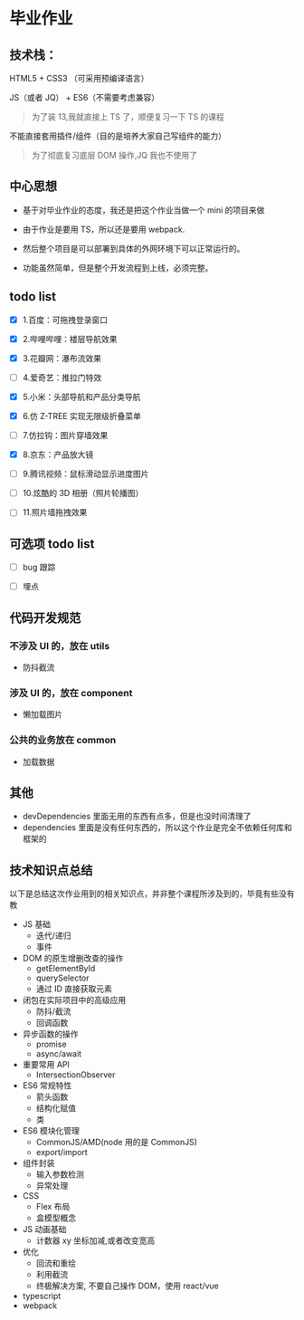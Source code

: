 # 毕业作业

## 技术栈：

HTML5 + CSS3 （可采用预编译语言）

JS（或者 JQ） + ES6（不需要考虑兼容）

> 为了装 13,我就直接上 TS 了，顺便复习一下 TS 的课程

不能直接套用插件/组件（目的是培养大家自己写组件的能力）

> 为了彻底复习底层 DOM 操作,JQ 我也不使用了

## 中心思想

- 基于对毕业作业的态度，我还是把这个作业当做一个 mini 的项目来做

- 由于作业是要用 TS，所以还是要用 webpack.

- 然后整个项目是可以部署到具体的外网环境下可以正常运行的。

- 功能虽然简单，但是整个开发流程到上线，必须完整。

## todo list

- [x] 1.百度：可拖拽登录窗口

- [x] 2.哔哩哔哩：楼层导航效果

- [x] 3.花瓣网：瀑布流效果

- [ ] 4.爱奇艺：推拉门特效

- [x] 5.小米：头部导航和产品分类导航

- [x] 6.仿 Z-TREE 实现无限级折叠菜单

- [ ] 7.仿拉钩：图片穿墙效果

- [x] 8.京东：产品放大镜

- [ ] 9.腾讯视频：鼠标滑动显示进度图片

- [ ] 10.炫酷的 3D 相册（照片轮播图）

- [ ] 11.照片墙拖拽效果

## 可选项 todo list

- [ ] bug 跟踪

- [ ] 埋点

## 代码开发规范

### 不涉及 UI 的，放在 utils

- 防抖截流

### 涉及 UI 的，放在 component

- 懒加载图片

### 公共的业务放在 common

- 加载数据

## 其他

- devDependencies 里面无用的东西有点多，但是也没时间清理了
- dependencies 里面是没有任何东西的，所以这个作业是完全不依赖任何库和框架的

## 技术知识点总结

以下是总结这次作业用到的相关知识点，并非整个课程所涉及到的，毕竟有些没有教

- JS 基础
  - 迭代/递归
  - 事件
- DOM 的原生增删改查的操作
  - getElementById
  - querySelector
  - 通过 ID 直接获取元素
- 闭包在实际项目中的高级应用
  - 防抖/截流
  - 回调函数
- 异步函数的操作
  - promise
  - async/await
- 重要常用 API
  - IntersectionObserver
- ES6 常规特性
  - 箭头函数
  - 结构化赋值
  - 类
- ES6 模块化管理
  - CommonJS/AMD(node 用的是 CommonJS)
  - export/import
- 组件封装
  - 输入参数检测
  - 异常处理
- CSS
  - Flex 布局
  - 盒模型概念
- JS 动画基础
  - 计数器 xy 坐标加减,或者改变宽高
- 优化
  - 回流和重绘
  - 利用截流
  - 终极解决方案, 不要自己操作 DOM，使用 react/vue
- typescript
- webpack
